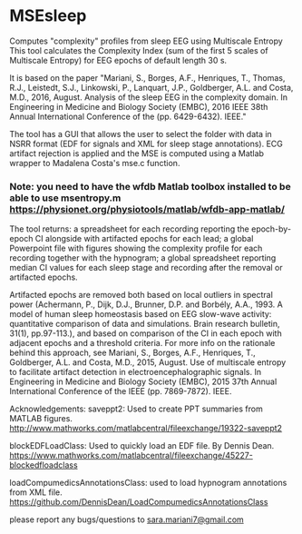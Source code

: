 # MSEsleep
Computes "complexity" profiles from sleep EEG using Multiscale Entropy
This tool calculates the Complexity Index (sum of the first 5 scales of Multiscale Entropy) for EEG epochs of default length 30 s. 

It is based on the paper "Mariani, S., Borges, A.F., Henriques, T., Thomas, R.J., Leistedt, S.J., Linkowski, P., Lanquart, J.P., Goldberger, A.L. and Costa, M.D., 2016, August. Analysis of the sleep EEG in the complexity domain. In Engineering in Medicine and Biology Society (EMBC), 2016 IEEE 38th Annual International Conference of the (pp. 6429-6432). IEEE."

The tool has a GUI that allows the user to select the folder with data in NSRR format (EDF for signals and XML for sleep stage annotations). ECG artifact rejection is applied and the MSE is computed using a Matlab wrapper to Madalena Costa's mse.c function.

### Note: you need to have the wfdb Matlab toolbox installed to be able to use msentropy.m https://physionet.org/physiotools/matlab/wfdb-app-matlab/

The tool returns: a spreadsheet for each recording reporting the epoch-by-epoch CI alongside with artifacted epochs for each lead; a global Powerpoint file with figures showing the complexity profile for each recording together with the hypnogram; a global spreadsheet reporting median CI values for each sleep stage and recording after the removal or artifacted epochs.

Artifacted epochs are removed both based on local outliers in spectral power (Achermann, P., Dijk, D.J., Brunner, D.P. and Borbély, A.A., 1993. A model of human sleep homeostasis based on EEG slow-wave activity: quantitative comparison of data and simulations. Brain research bulletin, 31(1), pp.97-113.), and based on comparison of the CI in each epoch with adjacent epochs and a threshold criteria. For more info on the rationale behind this approach, see Mariani, S., Borges, A.F., Henriques, T., Goldberger, A.L. and Costa, M.D., 2015, August. Use of multiscale entropy to facilitate artifact detection in electroencephalographic signals. In Engineering in Medicine and Biology Society (EMBC), 2015 37th Annual International Conference of the IEEE (pp. 7869-7872). IEEE. 

Acknowledgements:
saveppt2:  Used to create PPT summaries from MATLAB figures.
http://www.mathworks.com/matlabcentral/fileexchange/19322-saveppt2

blockEDFLoadClass: Used to quickly load an EDF file. By Dennis Dean.
https://www.mathworks.com/matlabcentral/fileexchange/45227-blockedfloadclass

loadCompumedicsAnnotationsClass: used to load hypnogram annotations from XML file.
https://github.com/DennisDean/LoadCompumedicsAnnotationsClass

please report any bugs/questions to sara.mariani7@gmail.com

